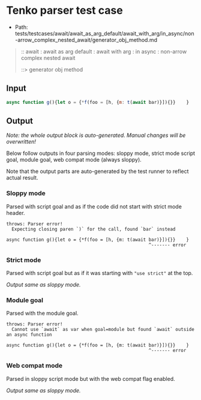 # Tenko parser test case

- Path: tests/testcases/await/await_as_arg_default/await_with_arg/in_async/non-arrow_complex_nested_await/generator_obj_method.md

> :: await : await as arg default : await with arg : in async : non-arrow complex nested await
>
> ::> generator obj method

## Input

`````js
async function g(){let o = {*f(foo = [h, {m: t(await bar)}]){}}    }
`````

## Output

_Note: the whole output block is auto-generated. Manual changes will be overwritten!_

Below follow outputs in four parsing modes: sloppy mode, strict mode script goal, module goal, web compat mode (always sloppy).

Note that the output parts are auto-generated by the test runner to reflect actual result.

### Sloppy mode

Parsed with script goal and as if the code did not start with strict mode header.

`````
throws: Parser error!
  Expecting closing paren `)` for the call, found `bar` instead

async function g(){let o = {*f(foo = [h, {m: t(await bar)}]){}}    }
                                                     ^------- error
`````

### Strict mode

Parsed with script goal but as if it was starting with `"use strict"` at the top.

_Output same as sloppy mode._

### Module goal

Parsed with the module goal.

`````
throws: Parser error!
  Cannot use `await` as var when goal=module but found `await` outside an async function

async function g(){let o = {*f(foo = [h, {m: t(await bar)}]){}}    }
                                                     ^------- error
`````


### Web compat mode

Parsed in sloppy script mode but with the web compat flag enabled.

_Output same as sloppy mode._

